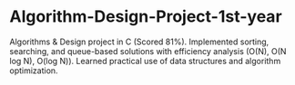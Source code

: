 # Algorithm-Design-Project-1st-year
Algorithms &amp; Design project in C (Scored 81%). Implemented sorting, searching, and queue-based solutions with efficiency analysis (O(N), O(N log N), O(log N)). Learned practical use of data structures and algorithm optimization.
